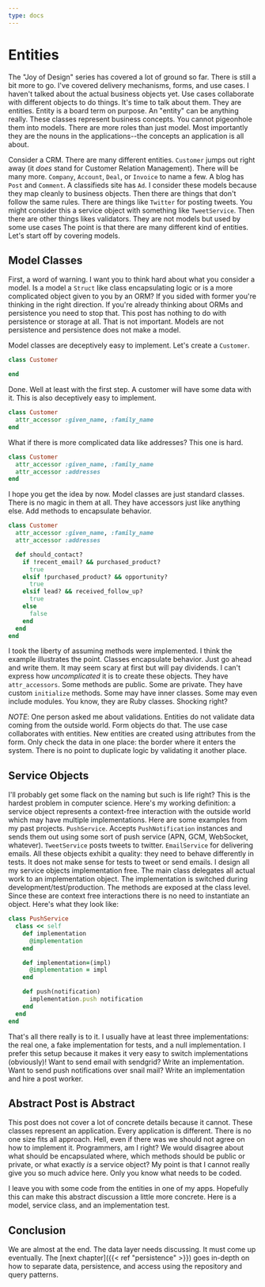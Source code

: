 ```yaml
---
type: docs
---
```


# Entities

The "Joy of Design" series has covered a lot of ground so far. There is
still a bit more to go. I've covered delivery mechanisms, forms, and
use cases. I haven't talked about the actual business objects
yet. Use cases collaborate with different objects to do things. It's
time to talk about them. They are entities. Entity is a board term on
purpose. An "entity" can be anything really. These classes represent
business concepts. You cannot pigeonhole them into models. There are
more roles than just model. Most importantly they are the nouns in
the applications--the concepts an application is all about.

Consider a CRM. There are many different entities. `Customer`
jumps out right away (it _does_ stand for Customer Relation
Management). There will be many more. `Company`, `Account`, `Deal`, or
`Invoice` to name a few. A blog has `Post` and `Comment`. A
classifieds site has `Ad`. I consider these models because they map
cleanly to business objects. Then there are things that don't follow
the same rules. There are things like `Twitter` for posting tweets.
You might consider this a service object with something like
`TweetService`. Then there are other things likes validators. They are
not models but used by some use cases The point is that there
are many different kind of entities. Let's start off by covering
models.

## Model Classes

First, a word of warning. I want you to think hard about what you
consider a model. Is a model a `Struct` like class encapsulating logic
or is a more complicated object given to you by an ORM? If you sided
with former you're thinking in the right direction. If you're already
thinking about ORMs and persistence you need to stop that. This post
has nothing to do with persistence or storage at all. That is not
important. Models are not persistence and persistence does not make a
model.

Model classes are deceptively easy to implement. Let's create a
`Customer`.

```ruby
class Customer

end
```

Done. Well at least with the first step. A customer will have some data
with it. This is also deceptively easy to implement.

```ruby
class Customer
  attr_accessor :given_name, :family_name
end
```

What if there is more complicated data like addresses? This one
is hard.

```ruby
class Customer
  attr_accessor :given_name, :family_name
  attr_accessor :addresses
end
```

I hope you get the idea by now. Model classes are just standard
classes. There is no magic in them at all. They have accessors just
like anything else. Add methods to encapsulate behavior.

```ruby
class Customer
  attr_accessor :given_name, :family_name
  attr_accessor :addresses

  def should_contact?
    if !recent_email? && purchased_product?
      true
    elsif !purchased_product? && opportunity?
      true
    elsif lead? && received_follow_up?
      true
    else
      false
    end
  end
end
```

I took the liberty of assuming methods were implemented. I think the
example illustrates the point. Classes encapsulate behavior. Just go
ahead and write them. It may seem scary at first but will pay
dividends. I can't express how _uncomplicated_ it is to create these
objects. They have `attr_accessors`. Some methods are public. Some are
private. They have custom `initialize` methods. Some may have inner classes.
Some may even include modules. You know, they are Ruby classes.
Shocking right?

_NOTE_: One person asked me about validations. Entities do not
validate data coming from the outside world. Form objects do that.
The use case collaborates with entities. New entities are created
using attributes from the form. Only check the data in one place:
the border where it enters the system. There is no point to duplicate
logic by validating it another place.

## Service Objects

I'll probably get some flack on the naming but such is life right?
This is the hardest problem in computer science. Here's my working
definition: a service object represents a context-free interaction
with the outside world which may have multiple implementations. Here
are some examples from my past projects. `PushService`. Accepts
`PushNotification` instances and sends them out using some sort of
push service (APN, GCM, WebSocket, whatever). `TweetService` posts
tweets to twitter. `EmailService` for delivering emails. All these
objects exhibit a quality: they need to behave differently in tests.
It does not make sense for tests to tweet or send emails. I design all
my service objects implementation free. The main class delegates all
actual work to an implementation object. The implementation is
switched during development/test/production. The methods are exposed
at the class level. Since these are context free interactions there is
no need to instantiate an object. Here's what they look like:

```ruby
class PushService
  class << self
    def implementation
      @implementation
    end

    def implementation=(impl)
      @implementation = impl
    end

    def push(notification)
      implementation.push notification
    end
  end
end
```

That's all there really is to it. I usually have at least three
implementations: the real one, a fake implementation for tests, and a
null implementation. I prefer this setup because it makes it very
easy to switch implementations (obviously)! Want to send email with
sendgrid? Write an implementation. Want to send push notifications
over snail mail? Write an implementation and hire a post worker.

## Abstract Post is Abstract

This post does not cover a lot of concrete details because it cannot.
These classes represent an application. Every application is
different. There is no one size fits all approach. Hell, even if there
was we should not agree on how to implement it. Programmers, am I
right? We would disagree about what should be encapsulated where,
which methods should be public or private, or what exactly _is_ a
service object? My point is that I cannot really give you so much
advice here. Only you know what needs to be coded.

I leave you with some code from the entities in one of my apps.
Hopefully this can make this abstract discussion a little more
concrete. Here is a model, service class, and an implementation test.

<script src="https://gist.github.com/ahawkins/db56a0c35a5d025aeb61.js"></script>

## Conclusion

We are almost at the end. The data layer needs discussing. It must
come up eventually. The [next chapter]({{< ref "persistence" >}}) goes
in-depth on how to separate data, persistence, and access using the
repository and query patterns.
